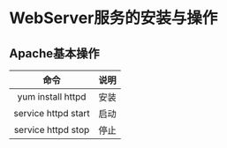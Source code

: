# WebServer服务的安装与操作

## Apache基本操作

|命令|说明|
|:--:|:--:|
|yum install httpd|安装|
|service httpd start|启动|
|service httpd stop|停止|